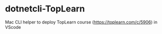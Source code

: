 # dotnetcli-TopLearn
Mac CLI helper to deploy TopLearn course (https://toplearn.com/c/5906) in VScode 
